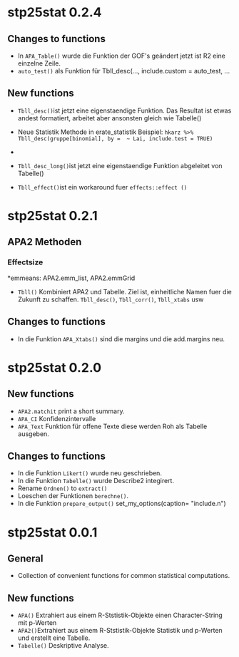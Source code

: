 



# stp25stat 0.2.4

## Changes to functions

* In `APA_Table()` wurde die Funktion der GOF's geändert jetzt ist R2 eine einzelne Zeile.
* `auto_test()` als Funktion für Tbll_desc(..., include.custom = auto_test, ...



## New functions
* `Tbll_desc()`ist jetzt eine eigenstaendige Funktion. Das Resultat ist etwas andest formatiert, arbeitet aber ansonsten gleich wie Tabelle()
* Neue Statistik Methode in erate_statistik  Beispiel: `hkarz %>% Tbll_desc(gruppe[binomial], by =  ~ Lai, include.test = TRUE)`
* 
* `Tbll_desc_long()`ist jetzt eine eigenstaendige Funktion abgeleitet von Tabelle()


* `Tbll_effect()`ist ein workaround fuer  `effects::effect ()`


# stp25stat 0.2.1



## APA2 Methoden

### Effectsize

*emmeans: APA2.emm_list, APA2.emmGrid


*  `Tbll()` Kombiniert APA2 und Tabelle. Ziel ist, einheitliche Namen fuer die Zukunft zu schaffen. `Tbll_desc()`,
`Tbll_corr()`, `Tbll_xtabs` usw


## Changes to functions

* In die Funktion `APA_Xtabs()` sind die margins und die add.margins neu.



# stp25stat 0.2.0

## New functions

* `APA2.matchit` print a short summary.
* `APA_CI`  Konfidenzintervalle
* `APA_Text` Funktion für offene Texte diese werden Roh als Tabelle ausgeben.

 
## Changes to functions
* In die Funktion `Likert()` wurde neu geschrieben.
* In die Funktion `Tabelle()` wurde Describe2 integirert.
* Rename `Ordnen()` to `extract()`
* Loeschen der Funktionen  `berechne()`.
* In die Funktion `prepare_output()`   set_my_options(caption= "include.n") 



# stp25stat 0.0.1

## General

* Collection of convenient functions for common statistical computations.

## New functions

* `APA()` Extrahiert aus einem R-Ststistik-Objekte einen Character-String mit p-Werten
* `APA2()`Extrahiert aus einem R-Ststistik-Objekte Statistik und p-Werten und erstellt eine Tabelle.
* `Tabelle()` Deskriptive Analyse.



